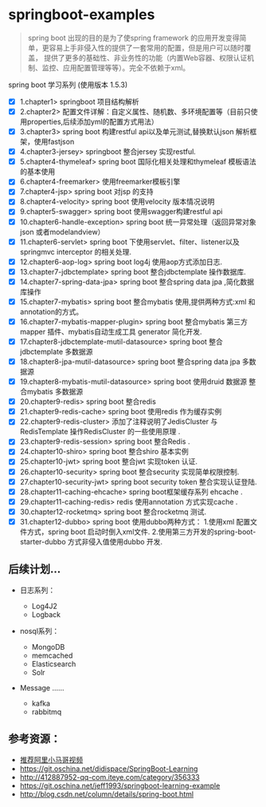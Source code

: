 # springboot-examples
> spring boot 出现的目的是为了使spring  framework 的应用开发变得简单，更容易上手非侵入性的提供了一套常用的配置，但是用户可以随时覆盖，
  提供了更多的基础性、非业务性的功能（内置Web容器、权限认证机制、监控、应用配置管理等等）。完全不依赖于xml。 

spring boot 学习系列 (使用版本 1.5.3)

- [x] 1.chapter1> springboot 项目结构解析 
- [x] 2.chapter2> 配置文件详解：自定义属性、随机数、多环境配置等（目前只使用properties,后续添加yml的配置方式用法）
- [x] 3.chapter3> spring boot 构建restful api以及单元测试,替换默认json 解析框架，使用fastjson
- [x] 4.chapter3-jersey> springboot 整合jersey 实现restful. 
- [x] 5.chapter4-thymeleaf> spring boot 国际化相关处理和thymeleaf 模板语法的基本使用 
- [x] 6.chapter4-freemarker> 使用freemarker模板引擎 
- [x] 7.chapter4-jsp> spring boot 对jsp 的支持 
- [x] 8.chapter4-velocity> spring boot 使用velocity 版本情况说明 
- [x] 9.chapter5-swagger> spring boot 使用swagger构建restful api 
- [x] 10.chapter6-handle-exception> spring boot 统一异常处理（返回异常对象json 或者modelandview） 
- [x] 11.chapter6-servlet> spring boot 下使用servlet、filter、listener以及springmvc interceptor 的相关处理.
- [x] 12.chapter6-aop-log> spring boot log4j 使用aop方式添加日志.
- [x] 13.chapter7-jdbctemplate> spring boot 整合jdbctemplate 操作数据库. 
- [x] 14.chapter7-spring-data-jpa> spring boot 整合spring data jpa ,简化数据库操作 
- [x] 15.chapter7-mybatis> spring boot 整合mybatis 使用,提供两种方式:xml 和annotation的方式。 
- [x] 16.chapter7-mybatis-mapper-plugin> spring boot 整合mybatis 第三方mapper 插件、mybatis自动生成工具 generator 简化开发. 
- [x] 17.chapter8-jdbctemplate-mutil-datasource> spring boot 整合jdbctemplate 多数据源 
- [x] 18.chapter8-jpa-mutil-datasource> spring boot 整合spring data jpa 多数据源 
- [x] 19.chapter8-mybatis-mutil-datasource> spring boot 使用druid 数据源 整合mybatis 多数据源 
- [x] 20.chapter9-redis> spring boot 整合redis 
- [x] 21.chapter9-redis-cache> spring boot 使用redis 作为缓存实例 
- [x] 22.chapter9-redis-cluster> 添加了注释说明了JedisCluster 与RedisTemplate 操作RedisCluster 的一些使用原理 .
- [x] 23.chapter9-redis-session> spring boot 整合Redis .
- [x] 24.chapter10-shiro> spring boot 整合shiro 基本实例
- [x] 25.chapter10-jwt> spring boot 整合jwt 实现token 认证.	
- [x] 26.chapter10-security> spring boot 整合security 实现简单权限控制.	
- [x] 27.chapter10-security-jwt> spring boot security token 整合实现认证登陆.
- [x] 28.chapter11-caching-ehcache> spring boot框架缓存系列 ehcache .
- [x] 29.chapter11-caching-redis> redis 使用annotation 方式实现cache .
- [x] 30.chapter12-rocketmq> spring boot 整合rocketmq 测试.	
- [x] 31.chapter12-dubbo> spring boot 使用dubbo两种方式：
                          1.使用xml 配置文件方式，spring boot 启动时倒入xml文件.
                          2.使用第三方开发的spring-boot-starter-dubbo 方式非侵入值使用dubbo 开发.

## 后续计划...
* 日志系列：
     *  Log4J2
     *  Logback  
* nosql系列：
     *  MongoDB
     *  memcached
     *  Elasticsearch
     *  Solr

* Message ......     
     * kafka
     * rabbitmq
## 参考资源：
* [推荐阿里小马哥视频](https://segmentfault.com/n/1330000009887617) 
* https://git.oschina.net/didispace/SpringBoot-Learning
* http://412887952-qq-com.iteye.com/category/356333
* https://git.oschina.net/jeff1993/springboot-learning-example
* http://blog.csdn.net/column/details/spring-boot.html


